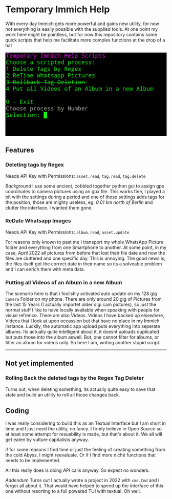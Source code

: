 # Temporary Immich Help

With every day Immich gets more powerful and gains new utility, for now not everything is easily possible with the supplied tools. At one point my work here might be pointless, but for now this repository contains some quick scripts that help me facilitate more complex functions at the drop of a hat

![Images of the console output of the start page of this project](Interface.png)

## Features

### Deleting tags by Regex

Needs API Key with Permissions: `asset.read`, `tag.read`, `tag.delete`

_Background_ I use some ancient, cobbled together python gui to assign gps coordinates to camera pictures using an gpx file. This works fine, I played a bit with the settings during a period and one of those settings adds tags for the position, those are mighty useless, eg. _0.01 km north of Berlin_ and clutter the interface. I wanted them gone.

### ReDate Whatsapp Images 

Needs API Key with Permissions: `album.read`, `asset.update`

For reasons only known to past me I transport my whole WhatsApp Picture folder and everything from one Smartphone to another. At some point, in my case, April 2022 all pictures from before that lost their file date and now the files are cluttered and one specific day. This is annoying. The good news is, the files itself got the correct date in their name so its a solveable problem and I can enrich them with meta data.

### Putting all Videos of an Album in a new Album

The scenario here is that i foolishly activated auto update on my 128 gig `Camera` Folder on my phone. There are only around 20 gig of Pictures from the last 15 Years (I actually importet older digi cam pictures), so just the normal stuff I like to have locally available when speaking with people for visual refrence. There are also Videos. Videos I have backed up elsewhere, Videos that I look at upon occassion but that have no place in my Immich instance. Luckily, the automatic app upload puts everything into seperate albums. Its actually quite intelligent about it, it doesnt uploads duplicated but puts those into the album aswell. But, one cannot filter for albums, or filter an album for videos only. So here I am, writing another stupid script.


---
## Not yet implemented

### Rolling Back the deleted tags by the Regex Tag Deleter

Turns out, when deleting something, its actually quite easy to save that state and build an utility to roll all those changes back.

## Coding

I was really considering to build this as an Textual Interface but I am short in time and I just need the utility, no fancy. I firmly believe in Open Source so at least some attempt for resuability is made, but that's about it. We all will get eaten by vulture capitalists anyway.

if for some reasons I find time or just the feeling of creating something from the cold Abyss, I might reevaluate. Or if I find more niché functions that needs to be implemented.

All this really does is doing API calls anyway. So expect no wonders.

*Addendum* Turns out I actually wrote a project in 2022 with `cmd.Cmd` and I forgot all about it. That would have helped to speed up the interface of this one without resorting to a full powered TUI with textual. Oh well.